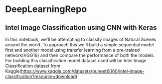 # DeepLearningRepo

## Intel Image Classification using CNN with Keras

In this notebook, we'll be attempting to classify images of Natural Scenes around the world. To approach this we'll build a simple sequential model first and another model using transfer learning from a pre-trained network(VGG16) and then compare the performance of both the models.
For building this classification model dataset used will be Intel Image Classification dataset from Kaggle(https://www.kaggle.com/datasets/puneet6060/intel-image-classification?resource=download)


